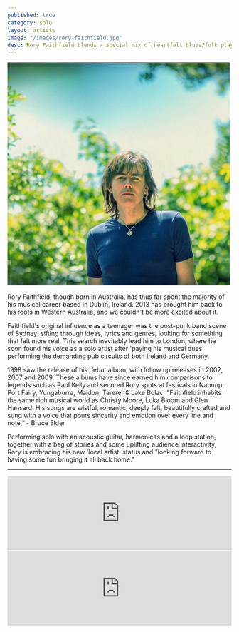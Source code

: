 ```yaml
---
published: true
category: solo
layout: artists
image: "/images/rory-faithfield.jpg"
desc: Rory Faithfield blends a special mix of heartfelt blues/folk played with world class expertise
---
```


![Rory Faithfield](/images/rory-faithfield.jpg)

Rory Faithfield, though born in Australia, has thus far spent the majority of his musical career based in Dublin, Ireland. 2013 has brought him back to his roots in Western Australia, and we couldn't be more excited about it.

Faithfield's original influence as a teenager was the post-punk band scene of Sydney; sifting through ideas, lyrics and genres, looking for something that felt more real. This search inevitably lead him to London, where he soon found his voice as a solo artist after 'paying his musical dues' performing the demanding pub circuits of both Ireland and Germany.

1998 saw the release of his debut album, with follow up releases in 2002, 2007 and 2009. These albums have since earned him comparisons to legends such as Paul Kelly and secured Rory spots at festivals in Nannup, Port Fairy, Yungaburra, Maldon, Tarerer & Lake Bolac. "Faithfield inhabits the same rich musical world as Christy Moore, Luka Bloom and Glen Hansard. His songs are wistful, romantic, deeply felt, beautifully crafted and sung with a voice that pours sincerity and emotion over every line and note.” - Bruce Elder

Performing solo with an acoustic guitar, harmonicas and a loop station, together with a bag of stories and some uplifting audience interactivity, Rory is embracing his new 'local artist' status and "looking forward to having some fun bringing it all back home."

----

<iframe width="100%" height="166" scrolling="no" frameborder="no" src="https://w.soundcloud.com/player/?url=http%3A%2F%2Fapi.soundcloud.com%2Ftracks%2F111054928%3Fsecret_token%3Ds-tOJ7O"></iframe>

<iframe width="100%" height="166" scrolling="no" frameborder="no" src="https://w.soundcloud.com/player/?url=http%3A%2F%2Fapi.soundcloud.com%2Ftracks%2F111058104%3Fsecret_token%3Ds-EPAYk"></iframe>
